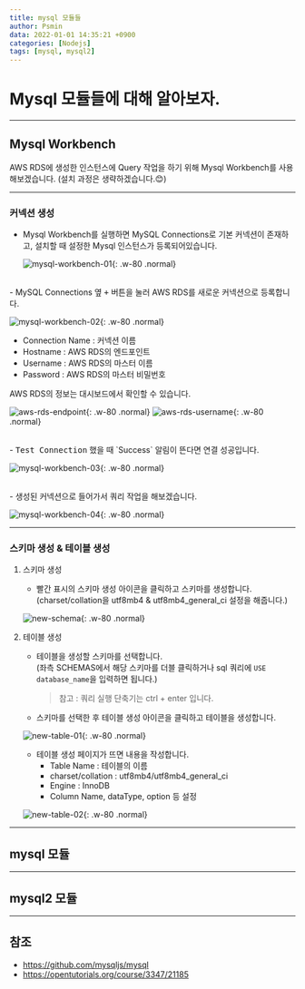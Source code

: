 ```yaml
---
title: mysql 모듈들
author: Psmin
data: 2022-01-01 14:35:21 +0900
categories: [Nodejs]
tags: [mysql, mysql2]
---
```


# Mysql 모듈들에 대해 알아보자.

---

## Mysql Workbench

AWS RDS에 생성한 인스턴스에 Query 작업을 하기 위해 Mysql Workbench를 사용해보겠습니다.
(설치 과정은 생략하겠습니다.😊)

---

### 커넥션 생성

- Mysql Workbench를 실행하면 MySQL Connections로 기본 커넥션이 존재하고, 설치할 때 설정한 Mysql 인스턴스가 등록되어있습니다.

  ![mysql-workbench-01](/assets/img/mysql-workbench-01.png){: .w-80 .normal}

<br/>
- MySQL Connections 옆 <kbd>+</kbd> 버튼을 눌러 AWS RDS를 새로운 커넥션으로 등록합니다.

![mysql-workbench-02](/assets/img/mysql-workbench-02.png){: .w-80 .normal}

- Connection Name : 커넥션 이름
- Hostname : AWS RDS의 엔드포인트
- Username : AWS RDS의 마스터 이름
- Password : AWS RDS의 마스터 비밀번호

AWS RDS의 정보는 대시보드에서 확인할 수 있습니다.

![aws-rds-endpoint](/assets/img/aws-rds-endpoint.png){: .w-80 .normal}
![aws-rds-username](/assets/img/aws-rds-username.png){: .w-80 .normal}

<br/>
- <kbd>Test Connection</kbd> 했을 때 `Success` 알림이 뜬다면 연결 성공입니다.

![mysql-workbench-03](/assets/img/mysql-workbench-03.png){: .w-80 .normal}

<br/>
- 생성된 커넥션으로 들어가서 쿼리 작업을 해보겠습니다.

![mysql-workbench-04](/assets/img/mysql-workbench-04.png){: .w-80 .normal}

---

### 스키마 생성 & 테이블 생성

1. 스키마 생성

   - 빨간 표시의 스키마 생성 아이콘을 클릭하고 스키마를 생성합니다.  
      (charset/collation을 utf8mb4 & utf8mb4_general_ci 설정을 해줍니다.)

   ![new-schema](/assets/img/new-schema.png){: .w-80 .normal}

2. 테이블 생성

   - 테이블을 생성할 스키마를 선택합니다.  
     (좌측 SCHEMAS에서 해당 스키마를 더블 클릭하거나 sql 쿼리에 `USE database_name`을 입력하면 됩니다.)

     > 참고 : 쿼리 실행 단축기는 ctrl + enter 입니다.

   - 스키마를 선택한 후 테이블 생성 아이콘을 클릭하고 테이블을 생성합니다.

   ![new-table-01](/assets/img/new-table-01.png){: .w-80 .normal}
   </br>

   - 테이블 생성 페이지가 뜨면 내용을 작성합니다.
     - Table Name : 테이블의 이름
     - charset/collation : utf8mb4/utf8mb4_general_ci
     - Engine : InnoDB
     - Column Name, dataType, option 등 설정

   ![new-table-02](/assets/img/new-table-02.png){: .w-80 .normal}

---

## mysql 모듈

---

## mysql2 모듈

---

## 참조

- <https://github.com/mysqljs/mysql>
- <https://opentutorials.org/course/3347/21185>
